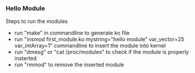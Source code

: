 ### Hello Module
Steps to run the modules
- run "make" in commandline to generate ko file
- run "insmod first_module.ko mystring="hello module" var_vector=25 var_intArray=1" commandline to insert the module into kernel
- run "dmesg" or "cat /proc/modules" to check if the module is properly insterted
- run "rmmod" to remove the inserted module


